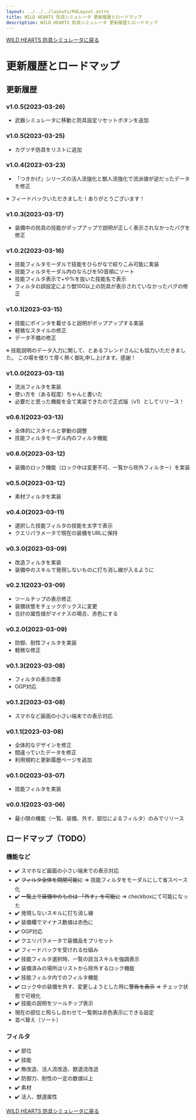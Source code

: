 ```yaml
---
layout: ../../../layouts/MdLayout.astro
title: WILD HEARTS 防具シミュレータ 更新履歴とロードマップ
description: WILD HEARTS 防具シミュレータ 更新履歴とロードマップ
---
```

[WILD HEARTS 防具シミュレータに戻る](./)

# 更新履歴とロードマップ
## 更新履歴
### v1.0.5(2023-03-26)
- 武器シミュレータに移動と防具設定リセットボタンを追加

### v1.0.5(2023-03-25)
- カグツチ防具をリストに追加

### v1.0.4(2023-03-23)
- 「つきかげ」シリーズの活人流強化と獣人流強化で流派値が逆だったデータを修正

※ フィードバックいただきました！ありがとうございます！

### v1.0.3(2023-03-17)
- 装備中の防具の技能がポップアップで説明が正しく表示されなかったバグを修正

### v1.0.2(2023-03-16)
- 技能フィルタモーダルで技能をひらがなで絞りこみ可能に実装
- 技能フィルタモーダル内のならびを50音順にソート
- 技能フィルタ表示で+や%を抜いた技能名で表示
- フィルタの誤設定により獣100以上の防具が表示されていなかったバグの修正

### v1.0.1(2023-03-15)
- 技能にポインタを載せると説明がポップアップする実装
- 軽微なスタイルの修正
- データ不備の修正

※ 技能説明のデータ入力に関して、とあるフレンドさんにも協力いただきました。
この場を借りて厚く熱く御礼申し上げます。感謝！

### v1.0.0(2023-03-13)
- 流派フィルタを実装
- 使い方を（ある程度）ちゃんと書いた
- 必要だと思った機能を全て実装できたので正式版（v1）としてリリース！

### v0.6.1(2023-03-13)
- 全体的にスタイルと挙動の調整
- 技能フィルタモーダル内のフィルタ機能

### v0.6.0(2023-03-12)
- 装備のロック機能（ロック中は変更不可、一覧から除外フィルター）を実装

### v0.5.0(2023-03-12)
- 素材フィルタを実装

### v0.4.0(2023-03-11)
- 選択した技能フィルタの技能を太字で表示
- クエリパラメータで現在の装備をURLに保持

### v0.3.0(2023-03-09)
- 改造フィルタを実装
- 装備中のスキルで発現しないものに打ち消し線が入るように

### v0.2.1(2023-03-09)
- ツールチップの表示修正
- 装備状態をチェックボックスに変更
- 合計の属性値がマイナスの場合、赤色にする

### v0.2.0(2023-03-09)
- 防御、耐性フィルタを実装
- 軽微な修正

### v0.1.3(2023-03-08)
- フィルタの表示改善
- OGP対応

### v0.1.2(2023-03-08)
- スマホなど画面の小さい端末での表示対応

### v0.1.1(2023-03-08)
- 全体的なデザインを修正
- 間違っていたデータを修正
- 利用規約と更新履歴ページを追加

### v0.1.0(2023-03-07)
- 技能フィルタを実装

### v0.0.1(2023-03-06)
- 最小限の機能（一覧、装備、外す、部位によるフィルタ）のみでリリース

## ロードマップ（TODO）
### 機能など
- ✔️ スマホなど画面の小さい端末での表示対応
- ✔️ ~~フィルタ全体を開閉可能に~~ => 技能フィルタをモーダルにして省スペース化
- ✔️ ~~一覧上で装備中のものは 「外す」を可能に~~ => checkboxにて可能になった
- ✔️ 発現しないスキルに打ち消し線
- ✔️ 装備欄でマイナス数値は赤色に
- ✔️ OGP対応
- ✔️ クエリパラメータで装備品をプリセット
- ✔️ フィードバックを受けれる仕組み
- ✔️ 技能フィルタ選択時、一覧の該当スキルを強調表示
- ✔️ 装備済みの場所はリストから除外するロック機能
- ✔️ 技能フィルタ内でのフィルタ機能
- ✔️ ロック中の装備を外す、変更しようとした時に~~警告を表示~~ => チェック状態で可視化
- ✔️ 技能の説明をツールチップ表示
- 現在の部位と照らし合わせて一覧側は赤色表示にできる設定
- 並べ替え（ソート）

### フィルタ
- ✔️ 部位
- ✔️ 技能
- ✔️ 無改造、活人流改造、獣道流改造
- ✔️ 防御力、耐性の一定の数値以上
- ✔️ 素材
- ✔️ 活人、獣道属性

[WILD HEARTS 防具シミュレータに戻る](./)
